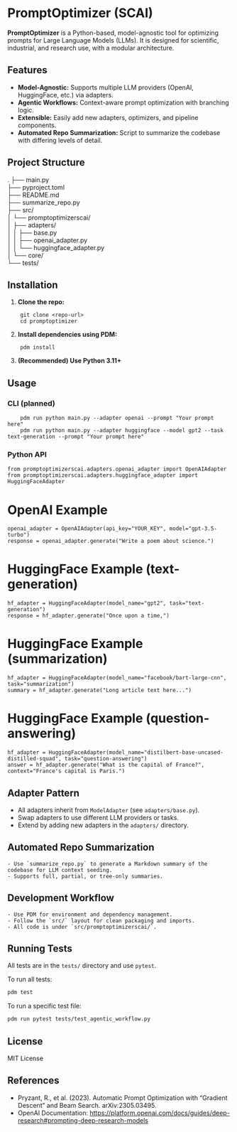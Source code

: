 # PromptOptimizer (SCAI)

**PromptOptimizer** is a Python-based, model-agnostic tool for optimizing prompts for Large Language Models (LLMs). It is designed for scientific, industrial, and research use, with a modular architecture.

## Features

- **Model-Agnostic:** Supports multiple LLM providers (OpenAI, HuggingFace, etc.) via adapters.
- **Agentic Workflows:** Context-aware prompt optimization with branching logic.
- **Extensible:** Easily add new adapters, optimizers, and pipeline components.
- **Automated Repo Summarization:** Script to summarize the codebase with differing levels of detail.

## Project Structure

.
├── main.py  
├── pyproject.toml  
├── README.md  
├── summarize_repo.py  
├── src/  
│   └── promptoptimizerscai/  
│       ├── adapters/  
│       │   ├── base.py  
│       │   ├── openai_adapter.py  
│       │   └── huggingface_adapter.py  
│       └── core/  
└── tests/  

## Installation

1. **Clone the repo:**
```
    git clone <repo-url>
    cd promptoptimizer
```

2. **Install dependencies using PDM:**
```
    pdm install
```

3. **(Recommended) Use Python 3.11+**

## Usage

### CLI (planned)
```
    pdm run python main.py --adapter openai --prompt "Your prompt here"
    pdm run python main.py --adapter huggingface --model gpt2 --task text-generation --prompt "Your prompt here"
```

### Python API
```
from promptoptimizerscai.adapters.openai_adapter import OpenAIAdapter  
from promptoptimizerscai.adapters.huggingface_adapter import HuggingFaceAdapter
```

# OpenAI Example  
```
openai_adapter = OpenAIAdapter(api_key="YOUR_KEY", model="gpt-3.5-turbo")  
response = openai_adapter.generate("Write a poem about science.")
```

# HuggingFace Example (text-generation)  
```
hf_adapter = HuggingFaceAdapter(model_name="gpt2", task="text-generation")  
response = hf_adapter.generate("Once upon a time,")
```

# HuggingFace Example (summarization)  
```
hf_adapter = HuggingFaceAdapter(model_name="facebook/bart-large-cnn", task="summarization")  
summary = hf_adapter.generate("Long article text here...")
```

# HuggingFace Example (question-answering)  
```
hf_adapter = HuggingFaceAdapter(model_name="distilbert-base-uncased-distilled-squad", task="question-answering")  
answer = hf_adapter.generate("What is the capital of France?", context="France's capital is Paris.")
```

## Adapter Pattern

- All adapters inherit from `ModelAdapter` (see `adapters/base.py`).
- Swap adapters to use different LLM providers or tasks.
- Extend by adding new adapters in the `adapters/` directory.

## Automated Repo Summarization
```
- Use `summarize_repo.py` to generate a Markdown summary of the codebase for LLM context seeding.
- Supports full, partial, or tree-only summaries.
```

## Development Workflow
```
- Use PDM for environment and dependency management.
- Follow the `src/` layout for clean packaging and imports.
- All code is under `src/promptoptimizerscai/`.
```

## Running Tests

All tests are in the `tests/` directory and use `pytest`.

To run all tests:
```bash
pdm test
```
To run a specific test file:
```bash
pdm run pytest tests/test_agentic_workflow.py
```

## License

MIT License

## References

- Pryzant, R., et al. (2023). Automatic Prompt Optimization with “Gradient Descent” and Beam Search. arXiv:2305.03495.
- OpenAI Documentation: https://platform.openai.com/docs/guides/deep-research#prompting-deep-research-models
